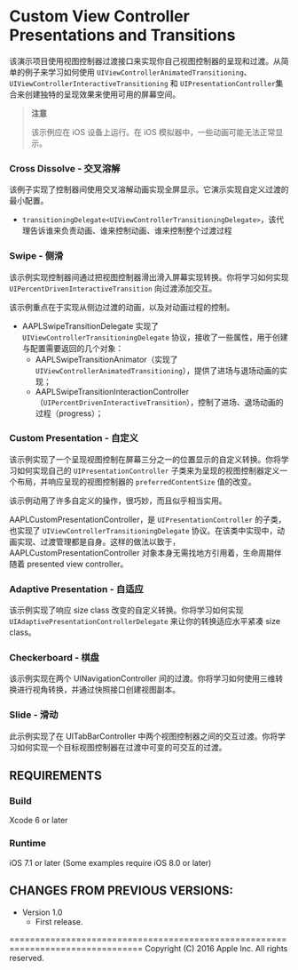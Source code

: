 # Custom View Controller Presentations and Transitions

<!-- Custom View Controller Presentations and Transitions demonstrates using the view controller transitioning APIs to implement your own view controller presentations and transitions.  Learn from a collection of easy to understand examples how to use UIViewControllerAnimatedTransitioning, UIViewControllerInteractiveTransitioning, and UIPresentationController to create unique presentation styles that adapt to the available screen space. -->

该演示项目使用视图控制器过渡接口来实现你自己视图控制器的呈现和过渡。从简单的例子来学习如何使用 `UIViewControllerAnimatedTransitioning`、`UIViewControllerInteractiveTransitioning` 和 `UIPresentationController`集合来创建独特的呈现效果来使用可用的屏幕空间。

<!-- **IMPORTANT**: This sample should be run on an iOS device. Some animations may not display correctly in the iOS Simulator. -->

> **注意**
>
> 该示例应在 iOS 设备上运行。在 iOS 模拟器中，一些动画可能无法正常显示。

### Cross Dissolve - 交叉溶解 ###

<!-- This example implements a full screen presentation that transitions between view controllers using a cross dissolve animation.  It demonstrates the minimum configuration necessary to implement a custom transition. -->

该例子实现了控制器间使用交叉溶解动画实现全屏显示。它演示实现自定义过渡的最小配置。

- `transitioningDelegate<UIViewControllerTransitioningDelegate>`，该代理告诉谁来负责动画、谁来控制动画、谁来控制整个过渡过程

### Swipe - 侧滑 ###

<!-- This example implements a full screen presentation that transitions between view controllers by sliding the presented view controller on and off the screen.  You will learn how to implement UIPercentDrivenInteractiveTransition to add interactivity to your transitions. -->

该示例实现控制器间通过把视图控制器滑出滑入屏幕实现转换。你将学习如何实现 `UIPercentDrivenInteractiveTransition` 向过渡添加交互。

该示例重点在于实现从侧边过渡的动画，以及对动画过程的控制。

- AAPLSwipeTransitionDelegate 实现了 `UIViewControllerTransitioningDelegate` 协议，接收了一些属性，用于创建与配置需要返回的几个对象：
	- AAPLSwipeTransitionAnimator（实现了 `UIViewControllerAnimatedTransitioning`），提供了进场与退场动画的实现；
	- AAPLSwipeTransitionInteractionController（`UIPercentDrivenInteractiveTransition`），控制了进场、退场动画的过程（progress）；

### Custom Presentation - 自定义 ###

<!-- This example implements a custom presentation that displays the presented view controller in the lower third of the screen.  You will learn how to implement your own UIPresentationController subclass that defines a custom layout for the presented view controller, and responds to changes to the presented view controller's preferredContentSize. -->

该示例实现了一个呈现视图控制在屏幕三分之一的位置显示的自定义转换。你将学习如何实现自己的 `UIPresentationController` 子类来为呈现的视图控制器定义一个布局，并响应呈现的视图控制器的 `preferredContentSize` 值的改变。

该示例动用了许多自定义的操作，很巧妙，而且似乎相当实用。

AAPLCustomPresentationController，是 `UIPresentationController` 的子类，也实现了 `UIViewControllerTransitioningDelegate` 协议。在该类中实现中，动画实现、过渡管理都是自身。这样的做法以致于，AAPLCustomPresentationController 对象本身无需找地方引用着，生命周期伴随着 presented view controller。

### Adaptive Presentation - 自适应 ###

<!-- This example implements a custom presentation that responds to size class changes.  You will learn how to implement UIAdaptivePresentationControllerDelegate to adapt your presentation to the compact horizontal size class. -->

该示例实现了响应 size class 改变的自定义转换。你将学习如何实现 `UIAdaptivePresentationControllerDelegate` 来让你的转换适应水平紧凑 size class。

### Checkerboard - 棋盘 ###

<!-- This example implements a transition between two view controllers in a UINavigationController.  You will learn how to take your transitions into the third dimension with perspective transforms, and how to leverage the snapshotting APIs to create copies of views. -->

该示例实现在两个 UINavigationController 间的过渡。你将学习如何使用三维转换进行视角转换，并通过快照接口创建视图副本。

### Slide - 滑动 ###

<!-- This example implements an interactive transition between two view controllers in a UITabBarController.  You will learn how to implement an interactive transition where the destination view controller could change in the middle of the transition. -->

此示例实现了在 UITabBarController 中两个视图控制器之间的交互过渡。你将学习如何实现一个目标视图控制器在过渡中可变的可交互的过渡。


REQUIREMENTS
--------------------------------------------------------------------------------

### Build ###

Xcode 6 or later

### Runtime ###

iOS 7.1 or later (Some examples require iOS 8.0 or later)

CHANGES FROM PREVIOUS VERSIONS:
--------------------------------------------------------------------------------

+ Version 1.0 
    - First release.



================================================================================
Copyright (C) 2016 Apple Inc. All rights reserved.

